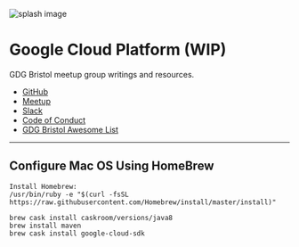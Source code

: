 ![splash image](spash.png "GDG Bristol Splash Image")

# Google Cloud Platform (WIP)

GDG Bristol meetup group writings and resources.

- [GitHub](https://github.com/unauthed/gdg-bristol)
- [Meetup](https://www.meetup.com/GDG-Bristol/)
- [Slack](https://join.slack.com/t/unauthed/shared_invite/enQtNDA5OTcyMTU3NDg5LTIxZTQ5NjhmMWE1ZjY4YmQzOTlmMjQxNjU3NGNlZjhjZjQ1ODczMzZhNTI3ZjJmMTk2NGY1MDY0OTE1ODk0ZDU)
- [Code of Conduct](code-of-conduct.md)
- [GDG Bristol Awesome List](awesome-gdg.md)

----

## Configure Mac OS Using HomeBrew

```
Install Homebrew:
/usr/bin/ruby -e "$(curl -fsSL https://raw.githubusercontent.com/Homebrew/install/master/install)"

brew cask install caskroom/versions/java8
brew install maven
brew cask install google-cloud-sdk
```

